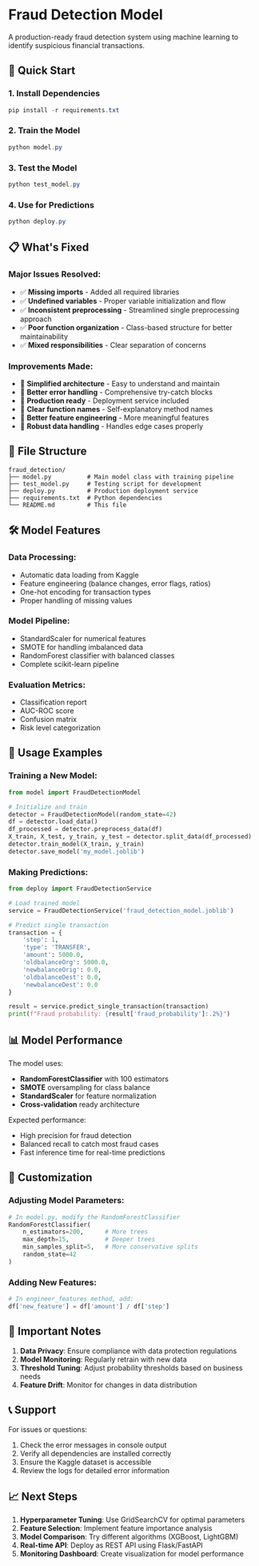 # Fraud Detection Model

A production-ready fraud detection system using machine learning to identify suspicious financial transactions.

## 🚀 Quick Start

### 1. Install Dependencies

```powershell
pip install -r requirements.txt
```

### 2. Train the Model

```powershell
python model.py
```

### 3. Test the Model

```powershell
python test_model.py
```

### 4. Use for Predictions

```powershell
python deploy.py
```

## 📋 What's Fixed

### Major Issues Resolved:
- ✅ **Missing imports** - Added all required libraries
- ✅ **Undefined variables** - Proper variable initialization and flow
- ✅ **Inconsistent preprocessing** - Streamlined single preprocessing approach
- ✅ **Poor function organization** - Class-based structure for better maintainability
- ✅ **Mixed responsibilities** - Clear separation of concerns

### Improvements Made:
- 🔧 **Simplified architecture** - Easy to understand and maintain
- 🔧 **Better error handling** - Comprehensive try-catch blocks
- 🔧 **Production ready** - Deployment service included
- 🔧 **Clear function names** - Self-explanatory method names
- 🔧 **Better feature engineering** - More meaningful features
- 🔧 **Robust data handling** - Handles edge cases properly

## 📁 File Structure

```
fraud_detection/
├── model.py          # Main model class with training pipeline
├── test_model.py     # Testing script for development
├── deploy.py         # Production deployment service
├── requirements.txt  # Python dependencies
└── README.md         # This file
```

## 🛠 Model Features

### Data Processing:
- Automatic data loading from Kaggle
- Feature engineering (balance changes, error flags, ratios)
- One-hot encoding for transaction types
- Proper handling of missing values

### Model Pipeline:
- StandardScaler for numerical features
- SMOTE for handling imbalanced data
- RandomForest classifier with balanced classes
- Complete scikit-learn pipeline

### Evaluation Metrics:
- Classification report
- AUC-ROC score
- Confusion matrix
- Risk level categorization

## 🎯 Usage Examples

### Training a New Model:
```python
from model import FraudDetectionModel

# Initialize and train
detector = FraudDetectionModel(random_state=42)
df = detector.load_data()
df_processed = detector.preprocess_data(df)
X_train, X_test, y_train, y_test = detector.split_data(df_processed)
detector.train_model(X_train, y_train)
detector.save_model('my_model.joblib')
```

### Making Predictions:
```python
from deploy import FraudDetectionService

# Load trained model
service = FraudDetectionService('fraud_detection_model.joblib')

# Predict single transaction
transaction = {
    'step': 1,
    'type': 'TRANSFER',
    'amount': 5000.0,
    'oldbalanceOrg': 5000.0,
    'newbalanceOrig': 0.0,
    'oldbalanceDest': 0.0,
    'newbalanceDest': 0.0
}

result = service.predict_single_transaction(transaction)
print(f"Fraud probability: {result['fraud_probability']:.2%}")
```

## 📊 Model Performance

The model uses:
- **RandomForestClassifier** with 100 estimators
- **SMOTE** oversampling for class balance
- **StandardScaler** for feature normalization
- **Cross-validation** ready architecture

Expected performance:
- High precision for fraud detection
- Balanced recall to catch most fraud cases
- Fast inference time for real-time predictions

## 🔧 Customization

### Adjusting Model Parameters:
```python
# In model.py, modify the RandomForestClassifier
RandomForestClassifier(
    n_estimators=200,      # More trees
    max_depth=15,          # Deeper trees
    min_samples_split=5,   # More conservative splits
    random_state=42
)
```

### Adding New Features:
```python
# In engineer_features method, add:
df['new_feature'] = df['amount'] / df['step']
```

## 🚨 Important Notes

1. **Data Privacy**: Ensure compliance with data protection regulations
2. **Model Monitoring**: Regularly retrain with new data
3. **Threshold Tuning**: Adjust probability thresholds based on business needs
4. **Feature Drift**: Monitor for changes in data distribution

## 📞 Support

For issues or questions:
1. Check the error messages in console output
2. Verify all dependencies are installed correctly
3. Ensure the Kaggle dataset is accessible
4. Review the logs for detailed error information

## 📈 Next Steps

1. **Hyperparameter Tuning**: Use GridSearchCV for optimal parameters
2. **Feature Selection**: Implement feature importance analysis
3. **Model Comparison**: Try different algorithms (XGBoost, LightGBM)
4. **Real-time API**: Deploy as REST API using Flask/FastAPI
5. **Monitoring Dashboard**: Create visualization for model performance